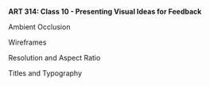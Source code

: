 **ART 314: Class 10 - Presenting Visual Ideas for Feedback**

Ambient Occlusion

Wireframes

Resolution and Aspect Ratio

Titles and Typography

